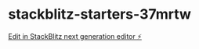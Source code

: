 # stackblitz-starters-37mrtw

[Edit in StackBlitz next generation editor ⚡️](https://stackblitz.com/~/github.com/mubeanNaeem/stackblitz-starters-37mrtw)